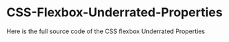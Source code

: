 # CSS-Flexbox-Underrated-Properties
Here is the full source code of the CSS flexbox Underrated Properties
